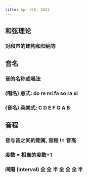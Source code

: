 ```yaml
---
title: Apr 4th, 2021
---
```


## 和弦理论
### 对和声的建构和归纳等
## 音名
### 音的名称或唱法
### (唱名) 意式: do re mi fa so ra xi
### (音名) 英美式: C D E F G A B
## 音程
### 音与音之间的距离, 音程 != 音高
### 度数 = 相离的度数+1
### 间隔 (interval) 全 全 半 全 全 全 半
